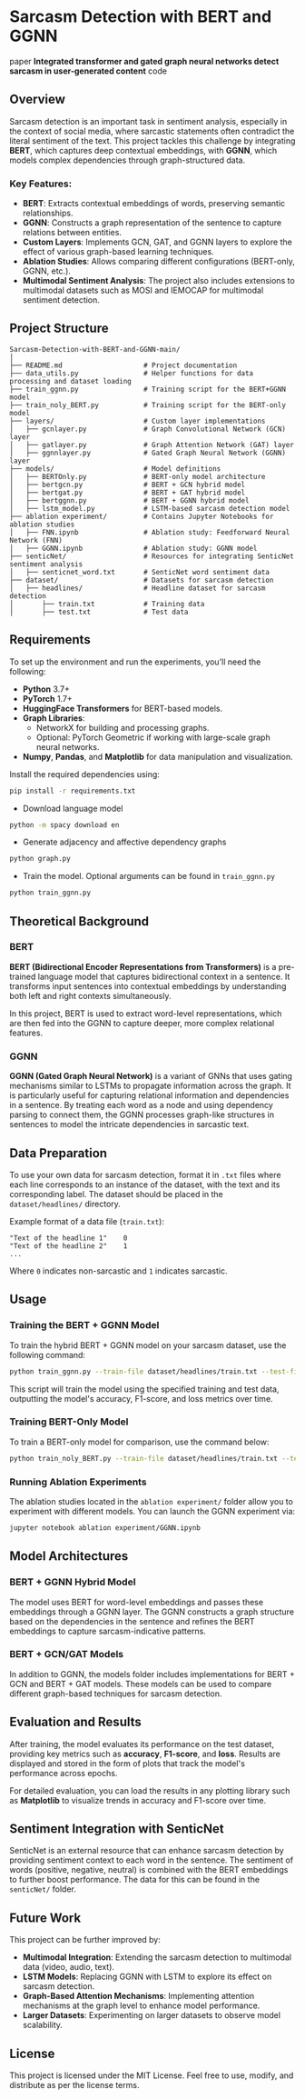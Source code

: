 
# Sarcasm Detection with BERT and GGNN

 paper **Integrated transformer and gated graph neural networks detect sarcasm in user-generated content**  code
## Overview

Sarcasm detection is an important task in sentiment analysis, especially in the context of social media, where sarcastic statements often contradict the literal sentiment of the text. This project tackles this challenge by integrating **BERT**, which captures deep contextual embeddings, with **GGNN**, which models complex dependencies through graph-structured data.

### Key Features:
- **BERT**: Extracts contextual embeddings of words, preserving semantic relationships.
- **GGNN**: Constructs a graph representation of the sentence to capture relations between entities.
- **Custom Layers**: Implements GCN, GAT, and GGNN layers to explore the effect of various graph-based learning techniques.
- **Ablation Studies**: Allows comparing different configurations (BERT-only, GGNN, etc.).
- **Multimodal Sentiment Analysis**: The project also includes extensions to multimodal datasets such as MOSI and IEMOCAP for multimodal sentiment detection.

## Project Structure

```
Sarcasm-Detection-with-BERT-and-GGNN-main/
│
├── README.md                    # Project documentation
├── data_utils.py                # Helper functions for data processing and dataset loading
├── train_ggnn.py                # Training script for the BERT+GGNN model
├── train_noly_BERT.py           # Training script for the BERT-only model
├── layers/                      # Custom layer implementations
│   ├── gcnlayer.py              # Graph Convolutional Network (GCN) layer
│   ├── gatlayer.py              # Graph Attention Network (GAT) layer
│   ├── ggnnlayer.py             # Gated Graph Neural Network (GGNN) layer
├── models/                      # Model definitions
│   ├── BERTOnly.py              # BERT-only model architecture
│   ├── bertgcn.py               # BERT + GCN hybrid model
│   ├── bertgat.py               # BERT + GAT hybrid model
│   ├── bertggnn.py              # BERT + GGNN hybrid model
│   ├── lstm_model.py            # LSTM-based sarcasm detection model
├── ablation experiment/         # Contains Jupyter Notebooks for ablation studies
│   ├── FNN.ipynb                # Ablation study: Feedforward Neural Network (FNN)
│   ├── GGNN.ipynb               # Ablation study: GGNN model
├── senticNet/                   # Resources for integrating SenticNet sentiment analysis
│   ├── senticnet_word.txt       # SenticNet word sentiment data
├── dataset/                     # Datasets for sarcasm detection
│   ├── headlines/               # Headline dataset for sarcasm detection
│       ├── train.txt            # Training data
│       ├── test.txt             # Test data
```

## Requirements

To set up the environment and run the experiments, you'll need the following:

- **Python** 3.7+
- **PyTorch** 1.7+
- **HuggingFace Transformers** for BERT-based models.
- **Graph Libraries**:
  - NetworkX for building and processing graphs.
  - Optional: PyTorch Geometric if working with large-scale graph neural networks.
- **Numpy**, **Pandas**, and **Matplotlib** for data manipulation and visualization.

Install the required dependencies using:

```bash
pip install -r requirements.txt
```
- Download language model
```bash
python -m spacy download en
```
- Generate adjacency and affective dependency graphs
```bash
python graph.py
```

- Train the model. Optional arguments can be found in `train_ggnn.py`
```bash
python train_ggnn.py
```

## Theoretical Background

### BERT

**BERT (Bidirectional Encoder Representations from Transformers)** is a pre-trained language model that captures bidirectional context in a sentence. It transforms input sentences into contextual embeddings by understanding both left and right contexts simultaneously.

In this project, BERT is used to extract word-level representations, which are then fed into the GGNN to capture deeper, more complex relational features.

### GGNN

**GGNN (Gated Graph Neural Network)** is a variant of GNNs that uses gating mechanisms similar to LSTMs to propagate information across the graph. It is particularly useful for capturing relational information and dependencies in a sentence. By treating each word as a node and using dependency parsing to connect them, the GGNN processes graph-like structures in sentences to model the intricate dependencies in sarcastic text.

## Data Preparation

To use your own data for sarcasm detection, format it in `.txt` files where each line corresponds to an instance of the dataset, with the text and its corresponding label. The dataset should be placed in the `dataset/headlines/` directory.

Example format of a data file (`train.txt`):

```
"Text of the headline 1"    0
"Text of the headline 2"    1
...
```

Where `0` indicates non-sarcastic and `1` indicates sarcastic.

## Usage

### Training the BERT + GGNN Model

To train the hybrid BERT + GGNN model on your sarcasm dataset, use the following command:

```bash
python train_ggnn.py --train-file dataset/headlines/train.txt --test-file dataset/headlines/test.txt
```

This script will train the model using the specified training and test data, outputting the model's accuracy, F1-score, and loss metrics over time.

### Training BERT-Only Model

To train a BERT-only model for comparison, use the command below:

```bash
python train_noly_BERT.py --train-file dataset/headlines/train.txt --test-file dataset/headlines/test.txt
```

### Running Ablation Experiments

The ablation studies located in the `ablation experiment/` folder allow you to experiment with different models. You can launch the GGNN experiment via:

```bash
jupyter notebook ablation experiment/GGNN.ipynb
```

## Model Architectures

### BERT + GGNN Hybrid Model

The model uses BERT for word-level embeddings and passes these embeddings through a GGNN layer. The GGNN constructs a graph structure based on the dependencies in the sentence and refines the BERT embeddings to capture sarcasm-indicative patterns.

### BERT + GCN/GAT Models

In addition to GGNN, the models folder includes implementations for BERT + GCN and BERT + GAT models. These models can be used to compare different graph-based techniques for sarcasm detection.

## Evaluation and Results

After training, the model evaluates its performance on the test dataset, providing key metrics such as **accuracy**, **F1-score**, and **loss**. Results are displayed and stored in the form of plots that track the model's performance across epochs.

For detailed evaluation, you can load the results in any plotting library such as **Matplotlib** to visualize trends in accuracy and F1-score over time.

## Sentiment Integration with SenticNet

SenticNet is an external resource that can enhance sarcasm detection by providing sentiment context to each word in the sentence. The sentiment of words (positive, negative, neutral) is combined with the BERT embeddings to further boost performance. The data for this can be found in the `senticNet/` folder.

## Future Work

This project can be further improved by:
- **Multimodal Integration**: Extending the sarcasm detection to multimodal data (video, audio, text).
- **LSTM Models**: Replacing GGNN with LSTM to explore its effect on sarcasm detection.
- **Graph-Based Attention Mechanisms**: Implementing attention mechanisms at the graph level to enhance model performance.
- **Larger Datasets**: Experimenting on larger datasets to observe model scalability.

## License

This project is licensed under the MIT License. Feel free to use, modify, and distribute as per the license terms.

 
